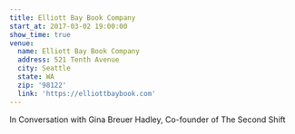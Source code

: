 ```yaml
---
title: Elliott Bay Book Company
start_at: 2017-03-02 19:00:00
show_time: true
venue:
  name: Elliott Bay Book Company
  address: 521 Tenth Avenue
  city: Seattle
  state: WA
  zip: '98122'
  link: 'https://elliottbaybook.com'
---
```



In Conversation with Gina Breuer Hadley, Co-founder of The Second Shift